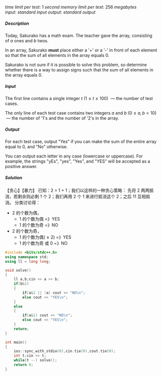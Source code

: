 
$time\ limit\ per\ test:\ 1\ second$
$memory\ limit\ per\ test:\ 256\ megabytes$
$input:\ standard\ input$
$output:\ standard\ output$

##### **Description**

Today, Sakurako has a math exam. The teacher gave the array, consisting of $a$ ones and $b$ twos.

In an array, Sakurako **must** place either a '+' or a '\-' in front of each element so that the sum of all elements in the array equals $0$.

Sakurako is not sure if it is possible to solve this problem, so determine whether there is a way to assign signs such that the sum of all elements in the array equals $0$.

##### **Input**

The first line contains a single integer $t$ ($1\le t\le 100$)  — the number of test cases.

The only line of each test case contains two integers $a$ and $b$ ($0\le a,b < 10$)  — the number of '1's and the number of '2's in the array.

##### **Output**

For each test case, output "Yes" if you can make the sum of the entire array equal to $0$, and "No" otherwise.

You can output each letter in any case (lowercase or uppercase). For example, the strings "yEs", "yes", "Yes", and "YES" will be accepted as a positive answer.

##### **Solution**

【贪心】【暴力】
已知：2 = 1 + 1；我们以这样的一种贪心策略：
先将 2 两两抵消，若剩余则必剩 1 个 2；我们再用 2 个 1 来进行抵消这个 2；之后 11 互相抵消。
分类讨论得：
- 2 的个数为偶，
	- 1 的个数为偶 =》YES
	- 1 的个数为奇 =》NO
- 2 的个数为奇，
	- 1 的个数为偶$(\ge 2)$ =》YES
	- 1 的个数为奇 或 0  =》NO

```c++
#include <bits/stdc++.h>
using namespace std;
using ll = long long;

void solve()
{
    ll a,b;cin >> a >> b;
    if(b&1)
    {
    	if(a&1 || !a) cout << "NO\n";
    	else cout << "YES\n";
    }
    else 
    {
    	if(a&1) cout << "NO\n";
    	else cout << "YES\n";
    }
    return;
}

int main()
{
    ios::sync_with_stdio(0),cin.tie(0),cout.tie(0);
    int t;cin >> t;
    while(t --) solve();
    return 0;
}
```